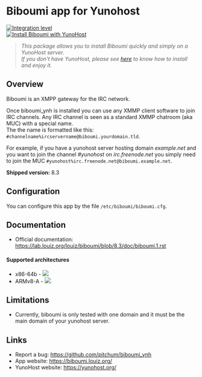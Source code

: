 # Biboumi app for Yunohost

[![Integration level](https://dash.yunohost.org/integration/biboumi.svg)](https://dash.yunohost.org/appci/app/biboumi)  
[![Install Biboumi with YunoHost](https://install-app.yunohost.org/install-with-yunohost.png)](https://install-app.yunohost.org/?app=biboumi)

> *This package allows you to install Biboumi quickly and simply on a YunoHost server.  
If you don't have YunoHost, please see [here](https://yunohost.org/#/install) to know how to install and enjoy it.*

## Overview

Biboumi is an XMPP gateway for the IRC network.

Once biboumi_ynh is installed you can use any XMMP client software to
join IRC channels. Any IRC channel is seen as a standard XMMP chatroom
(aka MUC) with a special name.  
The the name is formatted like this: `#channelname%ircservername@biboumi.yourdomain.tld`.

For example, if you have a yunohost server hosting domain *example.net*
and you want to join the channel *#yunohost* on *irc.freenode.net* you
simply need to join the MUC `#yunohost%irc.freenode.net@biboumi.example.net`.

**Shipped version:** 8.3

## Configuration

You can configure this app by the file `/etc/biboumi/biboumi.cfg`.

## Documentation

 * Official documentation: https://lab.louiz.org/louiz/biboumi/blob/8.3/doc/biboumi.1.rst

#### Supported architectures

* x86-64b - [![](https://ci-apps.yunohost.org/ci/logs/biboumi%20%28Community%29.svg)](https://ci-apps.yunohost.org/ci/apps/biboumi/)
* ARMv8-A - [![](https://ci-apps-arm.yunohost.org/ci/logs/biboumi%20%28Community%29.svg)](https://ci-apps-arm.yunohost.org/ci/apps/biboumi/)

## Limitations

* Currently, biboumi is only tested with one domain and it must be the main domain of your yunohost server.

## Links

 * Report a bug: https://github.com/pitchum/biboumi_ynh
 * App website: https://biboumi.louiz.org/
 * YunoHost website: https://yunohost.org/
